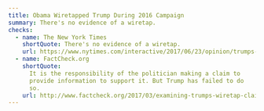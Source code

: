 ```yaml
---
title: Obama Wiretapped Trump During 2016 Campaign
summary: There's no evidence of a wiretap.
checks:
  - name: The New York Times
    shortQuote: There's no evidence of a wiretap.
    url: https://www.nytimes.com/interactive/2017/06/23/opinion/trumps-lies.html
  - name: FactCheck.org
    shortQuote:
      It is the responsibility of the politician making a claim to
      provide information to support it. But Trump has failed to do
      so.
    url: http://www.factcheck.org/2017/03/examining-trumps-wiretap-claim/
---
```

